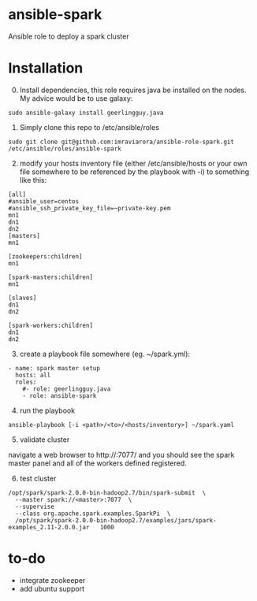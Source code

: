 # ansible-spark
Ansible role to deploy a spark cluster

# Installation

0) Install dependencies, this role requires java be installed on the nodes. My advice would be to use galaxy:

```
sudo ansible-galaxy install geerlingguy.java
```

1) Simply clone this repo to /etc/ansible/roles

```
sudo git clone git@github.com:imraviarora/ansible-role-spark.git /etc/ansible/roles/ansible-spark
```

2) modify your hosts inventory file (either /etc/ansible/hosts or your own file somewhere to be referenced by the playbook with -i) to something like this:

```
[all]
#ansible_user=centos
#ansible_ssh_private_key_file=~private-key.pem
mn1
dn1
dn2
[masters]
mn1

[zookeepers:children]
mn1

[spark-masters:children]
mn1

[slaves]
dn1
dn2

[spark-workers:children]
dn1
dn2
```

3) create a playbook file somewhere (eg. ~/spark.yml):

```
- name: spark master setup
  hosts: all
  roles:
    #- role: geerlingguy.java
    - role: ansible-spark
```

4) run the playbook

```
ansible-playbook [-i <path>/<to>/<hosts/inventory>] ~/spark.yaml
```

5) validate cluster

navigate a web browser to http://<master>:7077/ and you should see the spark master panel and all of the workers defined registered.

6) test cluster

```
/opt/spark/spark-2.0.0-bin-hadoop2.7/bin/spark-submit  \
  --master spark://<master>:7077  \
  --supervise   
  --class org.apache.spark.examples.SparkPi  \
  /opt/spark/spark-2.0.0-bin-hadoop2.7/examples/jars/spark-examples_2.11-2.0.0.jar   1000
```

# to-do

- integrate zookeeper
- add ubuntu support

